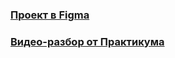### [Проект в Figma](https://www.figma.com/design/4jLcfLn64ZDULhWGXdZf8R/%231-%D0%A1-%D1%87%D0%B8%D1%81%D1%82%D0%BE%D0%B3%D0%BE-%D0%BB%D0%B8%D1%81%D1%82%D0%B0-(Copy)?node-id=1-8&t=ImPCfM6KYhprIzn7-1)
### [Видео-разбор от Практикума](https://disk.yandex.ru/i/lqUJB7oJPWhhHQ)